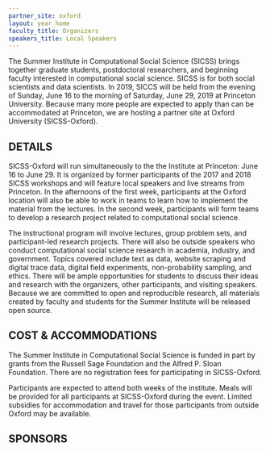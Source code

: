 ```yaml
---
partner_site: oxford
layout: year_home
faculty_title: Organizers
speakers_title: Local Speakers
---
```


The Summer Institute in Computational Social Science (SICSS) brings together graduate students, postdoctoral researchers, and beginning faculty interested in computational social science. SICSS is for both social scientists and data scientists.
In 2019, SICCS will be held from the evening of Sunday, June 16 to the morning of Saturday, June 29, 2019 at Princeton University. Because many more people are expected to apply than can be accommodated at Princeton, we are hosting a partner site at Oxford University (SICSS-Oxford). 
 
## DETAILS
SICSS-Oxford will run simultaneously to the the Institute at Princeton: June 16 to June 29. It is organized by former participants of the 2017 and 2018 SICSS workshops and will feature local speakers and live streams from Princeton. In the afternoons of the first week, participants at the Oxford location will also be able to work in teams to learn how to implement the material from the lectures. In the second week, participants will form teams to develop a research project related to computational social science.


The instructional program will involve lectures, group problem sets, and participant-led research projects. There will also be outside speakers who conduct computational social science research in academia, industry, and government. Topics covered include text as data, website scraping and digital trace data, digital field experiments, non-probability sampling, and ethics. There will be ample opportunities for students to discuss their ideas and research with the organizers, other participants, and visiting speakers. Because we are committed to open and reproducible research, all materials created by faculty and students for the Summer Institute will be released open source.
 
## COST & ACCOMMODATIONS
The Summer Institute in Computational Social Science is funded in part by grants from the Russell Sage Foundation and the Alfred P. Sloan Foundation. There are no registration fees for participating in SICSS-Oxford.
 
Participants are expected to attend both weeks of the institute. Meals will be provided for all participants at SICSS-Oxford during the event. Limited subsidies for accommodation and travel for those participants from outside Oxford may be available. 

## SPONSORS
